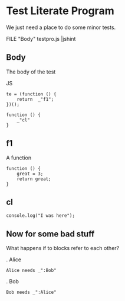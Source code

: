# Test Literate Program

We just need a place to do some minor tests.

FILE "Body" testpro.js  |jshint 

## Body

The body of the test

JS 

    te = (function () {
        return  _"f1";
    })();

    function () {
        _"cl"
    }


## f1

A function

    function () {
        great = 3;
        return great;
    }

## cl

    console.log("I was here");
 
  
   



## Now for some bad stuff

What happens if to blocks refer to each other? 

. Alice

    Alice needs _":Bob"

. Bob

    Bob needs _":Alice"

